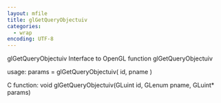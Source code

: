 ```yaml
---
layout: mfile
title: glGetQueryObjectuiv
categories:
  - wrap
encoding: UTF-8
---
```


glGetQueryObjectuiv  Interface to OpenGL function glGetQueryObjectuiv

usage:  params = glGetQueryObjectuiv( id, pname )

C function:  void glGetQueryObjectuiv(GLuint id, GLenum pname, GLuint\* params)